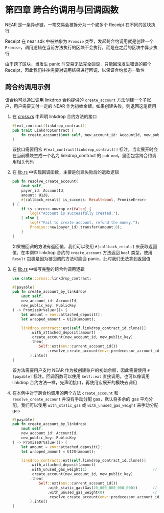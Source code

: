 # 第四章 跨合约调用与回调函数
NEAR 是一条异步链，一笔交易会被拆分为一个或多个 Receipt 在不同的区块执行

Receipt 在 near sdk 中被抽象为 `Promsie` 类型，发起跨合约调用就是创建一个 `Promise`，调用逻辑在当前方法执行的区块不会执行，而是在之后的区块中异步执行

由于跨了区块，当发生 panic 时交易无法完全回滚，只能回滚发生错误的那个 Receipt，因此我们往往需要对调用结果进行回调，以保证合约状态一致性

## 跨合约调用示例
该合约可以通过调用 linkdrop 合约提供的 `create_account` 方法创建一个子账户，用户需要支付一定的 NEAR 作为初始余额，如果创建失败，则退回这笔费用

1. 在 [cross.rs](./src/cross.rs) 中声明 linkdrop 合约方法的接口
   ```rust
   #[ext_contract(linkdrop_contract)]
   pub trait LinkdropContract {
       fn create_account(&mut self, new_account_id: AccountId, new_public_key: PublicKey) -> PromiseOrValue<bool>;
   }
   ```
   该接口需要用宏 `#[ext_contract(linkdrop_contract)]` 标注，当宏展开时会在当前模块生成一个名为 linkdrop_contract 的 `pub mod`，里面包含跨合约调用相关代码
2. 在 [lib.rs](./src/lib.rs) 中实现回调函数，主要是创建失败后的退款逻辑
    ```rust
    pub fn resolve_create_account(
        &mut self,
        payer_id: AccountId,
        amount: U128,
        #[callback_result] is_success: Result<bool, PromiseError>
    ) {
        if is_success.unwrap_or(false) {
            log!("Account is successfully created.");
        } else {
            log!("Fail to create account, refund the money.");
            Promise::new(payer_id).transfer(amount.0);
        }
    }
    ```
    如果被回调的方法有返回值，我们可以使用 `#[callback_result]` 来获取返回值，在本例中 linkdrop 合约的 `create_account` 方法返回 `bool` 类型，使用 `Result` 包裹是因为被回调的方法可能会 panic，此时我们无法拿到返回值
3. 在 [lib.rs](./src/lib.rs) 中编写完整的跨合约调用逻辑
   ```rust
   use crate::cross::linkdrop_contract;
   ```
   
   ```rust
   #[payable]
   pub fn create_account_by_linkdrop(
       &mut self,
       new_account_id: AccountId,
       new_public_key: PublicKey
   ) -> PromiseOrValue<()> {
       let amount = env::attached_deposit();
       let wrapped_amount = U128(amount);

       linkdrop_contract::ext(self.linkdrop_contract_id.clone())
           .with_attached_deposit(amount)
           .create_account(new_account_id, new_public_key)
           .then(
               Self::ext(env::current_account_id())
                   .resolve_create_account(env::predecessor_account_id(), wrapped_amount)
           ).into()
   }
   ```
   该方法需要用户支付 NEAR 作为被创建账户的初始余额，因此需要使用 `#[payable]` 标注。回调函数可以使用 `Self::ext` 直接调用，也可以像调用 linkdrop 合约方法一样，先声明接口，再使用宏展开的模块去调用
4. 在本例中对于跨合约调用的两个方法 `create_account` 和 `resolve_create_account` 并没有手动分配 gas，默认将多余的 gas 平均分配。我们可以使用 `with_static_gas` 或 `with_unused_gas_weight` 来手动分配 gas
   ```rust
   #[payable]
   pub fn create_account_by_linkdrop(
       &mut self,
       new_account_id: AccountId,
       new_public_key: PublicKey
   ) -> PromiseOrValue<()> {
       let amount = env::attached_deposit();
       let wrapped_amount = U128(amount);

       linkdrop_contract::ext(self.linkdrop_contract_id.clone())
           .with_attached_deposit(amount)
           .with_unused_gas_weight(1)                              // 剩余 gas 分配时占 1 份，1 是默认值
           .create_account(new_account_id, new_public_key)
           .then(
               Self::ext(env::current_account_id())
                   .with_static_gas(Gas(20_000_000_000_000))       // 分配固定的 20T gas
                   .with_unused_gas_weight(0)                      // 不参与剩余 gas 分配
                   .resolve_create_account(env::predecessor_account_id(), wrapped_amount)
           ).into()
   }
   ```
